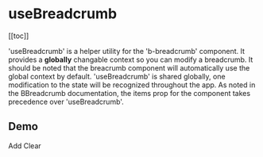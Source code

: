 # useBreadcrumb

<ClientOnly>
  <Teleport to=".bd-toc">

[[toc]]

  </Teleport>
</ClientOnly>

<div class="lead mb-5">

'useBreadcrumb' is a helper utility for the 'b-breadcrumb' component. It provides a **globally** changable context so you can modify a breadcrumb. It should be noted that the breacrumb component will automatically use the global context by default. 'useBreadcrumb' is shared globally, one modification to the state will be recognized throughout the app. As noted in the BBreadcrumb documentation, the items prop for the component takes precedence over 'useBreadcrumb'.

</div>

## Demo

<HighlightCard>
  <b-breadcrumb />
  <b-form-input class="my-3" v-model="inputValue" />
  <b-button @click="addItem" class="me-2">Add</b-button>
  <b-button variant="danger" @click="breadcrumb.reset">Clear</b-button>
  <template #html>

```vue
<template>
  <b-breadcrumb />

  <b-form-input v-model="inputValue" />

  <b-button @click="addItem">Add</b-button>
  <b-button variant="danger" @click="breadcrumb.reset">Clear</b-button>
</template>

<script setup lang="ts">
import {useBreadcrumb} from 'bootstrap-vue-next'

const breadcrumb = useBreadcrumb()

const inputValue = ref('')

const addItem = () => {
  breadcrumb.items.push(inputValue.value)
  inputValue.value = ''
}
</script>
```

  </template>
</HighlightCard>

<script setup lang="ts">
import {ref} from 'vue'
import HighlightCard from '../../components/HighlightCard.vue'
import {BBreadcrumb, BButton, BFormInput, BFormGroup, BCard, BCardBody, useBreadcrumb} from 'bootstrap-vue-next'

const breadcrumb = useBreadcrumb()

const inputValue = ref('')

const addItem = () => {
    breadcrumb.items.push(inputValue.value)
    inputValue.value = ''
}
</script>
